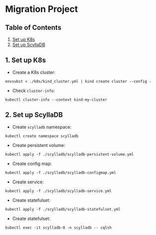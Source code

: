 # Migration Project

## Table of Contents
1. [Set up K8s](#setup-k8s)
2. [Set up ScyllaDB](#setup-scylladb)

<div id="setup-k8s"/>

## 1. Set up K8s

- Create a K8s cluster:
```
envsubst < ./k8s/kind_cluster.yml | kind create cluster --config -
```

- Check `cluster-info`:
```
kubectl cluster-info --context kind-my-cluster
```

<div id="setup-scylladb"/>

## 2. Set up ScyllaDB

- Create `scylladb` namespace:
```
kubectl create namespace scylladb
```

- Create persistent volume:
```
kubectl apply -f ./scylladb/scylladb-persistent-volume.yml
```

- Create config map:
```
kubectl apply -f ./scylladb/scylladb-configmap.yml
```

- Create service:
```
kubectl apply -f ./scylladb/scylladb-service.yml
```

- Create statefulset:
```
kubectl apply -f ./scylladb/scylladb-statefulset.yml
```

- Create statefulset:
```
kubectl exec -it scylladb-0 -n scylladb -- cqlsh
```
